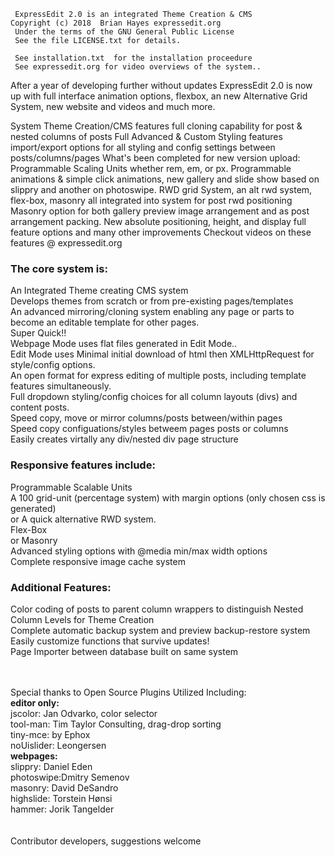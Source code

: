 
     ExpressEdit 2.0 is an integrated Theme Creation & CMS 
	Copyright (c) 2018  Brian Hayes expressedit.org 
     Under the terms of the GNU General Public License   
     See the file LICENSE.txt for details.  

     See installation.txt  for the installation proceedure 
     See expressedit.org for video overviews of the system..
     
After a year of developing further without updates ExpressEdit 2.0 is now up with full interface animation options, flexbox, an new Alternative Grid System, new website and videos and much more.  

System Theme Creation/CMS features full cloning capability for post & nested columns of posts
Full Advanced & Custom Styling features import/export options for all styling and config settings between posts/columns/pages
What's been completed for new version upload:
Programmable Scaling Units whether rem, em, or px. 
Programmable animations & simple click animations,
new gallery and slide show based on slippry and another on photoswipe.
RWD grid System, an alt rwd system, flex-box, masonry all integrated into system for post rwd positioning
Masonry option for both gallery preview image arrangement and as post arrangement packing.
New  absolute positioning, height, and display full feature options and many other improvements
Checkout videos on these features @ expressedit.org

<h3>The core system is:</h3>

An Integrated Theme creating CMS system<br>
Develops themes from scratch or from pre-existing pages/templates<br>
An advanced mirroring/cloning system enabling any page or parts to become an editable template for other pages.<br>
Super Quick!!<br>
Webpage Mode uses flat files generated in Edit Mode..<br>
Edit Mode uses Minimal initial download of html then XMLHttpRequest for style/config options.<br>
An open format for express editing of multiple posts, including template features simultaneously.<br>
Full dropdown styling/config choices for all column layouts (divs) and content posts. <br>
Speed copy, move or mirror columns/posts between/within pages<br>
Speed copy configuations/styles betweem pages posts or columns<br>
Easily creates virtally any div/nested div page structure<br>

<h3>Responsive features include:</h3>
Programmable Scalable Units<br>
A 100 grid-unit (percentage system) with margin options   (only chosen css is generated)<br>
or A quick alternative RWD system.<br>
Flex-Box <br>
or Masonry <br>
Advanced styling options with @media min/max width options<br>
Complete responsive image cache system<br>

<h3>Additional Features:</h3>
Color coding of posts to parent column wrappers to distinguish Nested Column Levels for Theme Creation<br> 
Complete automatic backup system and preview backup-restore system    <br> 
Easily customize functions that survive updates!<br>
Page Importer between database built on same system<br> <br> <br> 


Special thanks to Open Source Plugins Utilized Including:<br>
<b>editor only:</b> <br>
jscolor: Jan Odvarko, color selector<br>
tool-man: Tim Taylor Consulting, drag-drop sorting<br>
tiny-mce: by Ephox<br>
noUislider: Leongersen<br>
<b>webpages:</b><br>
slippry: Daniel Eden<br>
photoswipe:Dmitry Semenov<br>
masonry:  David DeSandro<br>
highslide: Torstein Hønsi<br>
hammer: Jorik Tangelder <br><br> <br> 
Contributor developers, suggestions welcome
 